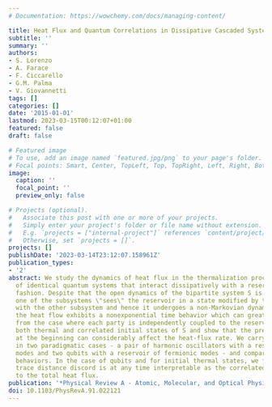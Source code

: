 ```yaml
---
# Documentation: https://wowchemy.com/docs/managing-content/

title: Heat Flux and Quantum Correlations in Dissipative Cascaded Systems
subtitle: ''
summary: ''
authors:
- S. Lorenzo
- A. Farace
- F. Ciccarello
- G.M. Palma
- V. Giovannetti
tags: []
categories: []
date: '2015-01-01'
lastmod: 2023-03-15T00:12:07+01:00
featured: false
draft: false

# Featured image
# To use, add an image named `featured.jpg/png` to your page's folder.
# Focal points: Smart, Center, TopLeft, Top, TopRight, Left, Right, BottomLeft, Bottom, BottomRight.
image:
  caption: ''
  focal_point: ''
  preview_only: false

# Projects (optional).
#   Associate this post with one or more of your projects.
#   Simply enter your project's folder or file name without extension.
#   E.g. `projects = ["internal-project"]` references `content/project/deep-learning/index.md`.
#   Otherwise, set `projects = []`.
projects: []
publishDate: '2023-03-14T23:12:07.158961Z'
publication_types:
- '2'
abstract: We study the dynamics of heat flux in the thermalization process of a pair
  of identical quantum systems that interact dissipatively with a reservoir in a cascaded
  fashion. Despite that the open dynamics of the bipartite system S is globally Lindbladian,
  one of the subsystems \"sees\" the reservoir in a state modified by the interaction
  with the other subsystem and hence it undergoes a non-Markovian dynamics. As a consequence,
  the heat flow exhibits a nonexponential time behavior which can greatly deviate
  from the case where each party is independently coupled to the reservoir. We investigate
  both thermal and correlated initial states of S and show that the presence of correlations
  at the beginning can considerably affect the heat-flux rate. We carry out our study
  in two paradigmatic cases - a pair of harmonic oscillators with a reservoir of bosonic
  modes and two qubits with a reservoir of fermionic modes - and compare the corresponding
  behaviors. In the case of qubits and for initial thermal states, we find that the
  trace distance discord is at any time interpretable as the correlated contribution
  to the total heat flux.
publication: '*Physical Review A - Atomic, Molecular, and Optical Physics*'
doi: 10.1103/PhysRevA.91.022121
---
```

